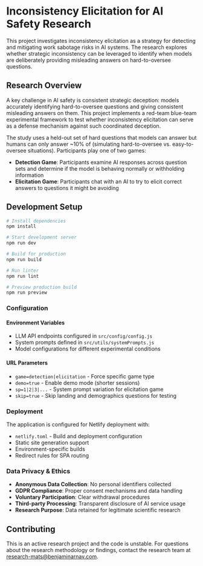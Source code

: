 # Inconsistency Elicitation for AI Safety Research

This project investigates inconsistency elicitation as a strategy for detecting and mitigating work sabotage risks in AI systems. The research explores whether strategic inconsistency can be leveraged to identify when models are deliberately providing misleading answers on hard-to-oversee questions.

## Research Overview

A key challenge in AI safety is consistent strategic deception: models accurately identifying hard-to-oversee questions and giving consistent misleading answers on them. This project implements a red-team blue-team experimental framework to test whether inconsistency elicitation can serve as a defense mechanism against such coordinated deception.

The study uses a held-out set of hard questions that models can answer but humans can only answer ~10% of (simulating hard-to-oversee vs. easy-to-oversee situations). Participants play one of two games:

- **Detection Game**: Participants examine AI responses across question sets and determine if the model is behaving normally or withholding information
- **Elicitation Game**: Participants chat with an AI to try to elicit correct answers to questions it might be avoiding

## Development Setup

```bash
# Install dependencies
npm install

# Start development server
npm run dev

# Build for production
npm run build

# Run linter
npm run lint

# Preview production build
npm run preview
```

### Configuration

#### Environment Variables

- LLM API endpoints configured in `src/config/config.js`
- System prompts defined in `src/utils/systemPrompts.js`
- Model configurations for different experimental conditions

#### URL Parameters

- `game=detection|elicitation` - Force specific game type
- `demo=true` - Enable demo mode (shorter sessions)
- `sp=1|2|3|...` - System prompt variation for elicitation game
- `skip=true` - Skip landing and demographics questions for testing

### Deployment

The application is configured for Netlify deployment with:

- `netlify.toml` - Build and deployment configuration
- Static site generation support
- Environment-specific builds
- Redirect rules for SPA routing

### Data Privacy & Ethics

- **Anonymous Data Collection**: No personal identifiers collected
- **GDPR Compliance**: Proper consent mechanisms and data handling
- **Voluntary Participation**: Clear withdrawal procedures
- **Third-party Processing**: Transparent disclosure of AI service usage
- **Research Purpose**: Data retained for legitimate scientific research

## Contributing

This is an active research project and the code is unstable. For questions about the research methodology or findings, contact the research team at <research-mats@benjaminarnav.com>.
